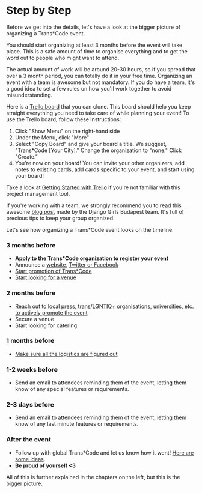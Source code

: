 # Step by Step

Before we get into the details, let's have a look at the bigger picture of organizing a Trans*Code event.

You should start organizing at least 3 months before the event will take place. This is a safe amount of time to organise everything and to get the word out to people who might want to attend.

The actual amount of work will be around 20-30 hours, so if you spread that over a 3 month period, you can totally do it in your free time. Organizing an event with a team is awesome but not mandatory. If you do have a team, it's a good idea to set a few rules on how you'll work together to avoid misunderstanding.

Here is a [Trello board](https://trello.com/b/el8DHMGt/trans-code-template) that you can clone. This board should  help you keep straight everything you need to take care of while planning your event! To use the Trello board, follow these instructions: 

1. Click "Show Menu" on the right-hand side 
2. Under the Menu, click "More" 
3. Select "Copy Board" and give your board a title. We suggest, "Trans*Code [Your City]." Change the organization to "none." Click "Create."
4. You're now on your board! You can invite your other organizers, add notes to existing cards, add cards specific to your event, and start using your board! 

Take a look at [Getting Started with Trello](http://help.trello.com/article/899-getting-started-video-demo) if you're not familiar with this project management tool. 

If you're working with a team, we strongly recommend you to read this awesome [blog post](http://blog.djangogirls.org/post/138915381173/a-toolkit-of-awesome-tips-tricks-from-seasoned) made by the Django Girls Budapest team. It's full of precious tips to keep your group organized.

Let's see how organizing a Trans*Code event looks on the timeline:

### 3 months before

- __Apply to the Trans*Code organization to register your event__
- Announce a [website](../website/README.md), [Twitter or Facebook](../promotion/README.md)
- [Start promotion of Trans*Code](../promotion/README.md)
- [Start looking for a venue](../logistics/README.md)

### 2 months before

- [Reach out to local press, trans/LGNTIQ+ organisations, universities, etc. to actively promote the event](../promotion/README.md)
- Secure a venue
- Start looking for catering

### 1 months before

- [Make sure all the logistics are figured out](../logistics/README.md)

### 1-2 weeks before

- Send an email to attendees reminding them of the event, letting them know of any special features or requirements. 

### 2-3 days before

- Send an email to attendees reminding them of the event, letting them know of any last minute features or requirements. 

### After the event

- Follow up with global Trans*Code and let us know how it went! [Here are some ideas](../after_the_event/README.md).
- __Be proud of yourself <3__

All of this is further explained in the chapters on the left, but this is the bigger picture.
